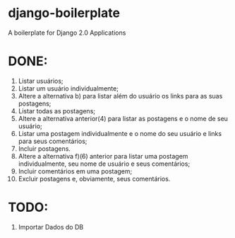 # django-boilerplate

A boilerplate for Django 2.0 Applications

# DONE:

1. Listar usuários;
2. Listar um usuário individualmente;
3. Altere a alternativa b) para listar além do usuário os links para as suas
postagens;
4. Listar todas as postagens;
5. Altere a alternativa anterior(4) para listar as postagens e o nome de seu usuário;
6. Listar uma postagem individualmente e o nome do seu usuário e links para
seus comentários;
7. Incluir postagens.
8. Altere a alternativa f)(6) anterior para listar uma postagem individualmente, seu
nome de usuário e seus comentários;
9. Incluir comentários em uma postagem;
10. Excluir postagens e, obviamente, seus comentários.

# TODO:

1. Importar Dados do DB


